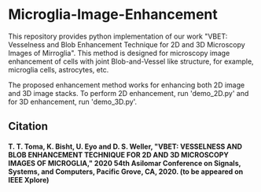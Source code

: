# Microglia-Image-Enhancement
This repository provides python implementation of our work "VBET: Vesselness and Blob Enhancement Technique for 2D and 3D Microscopy Images of Mirroglia". 
This method is designed for microscopy image enhancement of cells with joint Blob-and-Vessel like structure, for example, microglia cells, astrocytes, etc.

The proposed enhancement method works for enhancing both 2D image and 3D image stacks. To perform 2D enhancement, run 'demo_2D.py' and for 3D enhancement, run 'demo_3D.py'.

## Citation
#### T. T. Toma, K. Bisht, U. Eyo and D. S. Weller, "VBET: VESSELNESS AND BLOB ENHANCEMENT TECHNIQUE FOR 2D AND 3D MICROSCOPY IMAGES OF MICROGLIA," 2020 54th Asilomar Conference on Signals, Systems, and Computers, Pacific Grove, CA, 2020. (to be appeared on IEEE Xplore)
